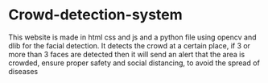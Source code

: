 # Crowd-detection-system
This website is made in html css and js and a python file using opencv and dlib for the facial detection. It detects the crowd at a certain place, if 3 or more than 3 faces are detected then it will send an alert that the area is crowded, ensure proper safety and social distancing, to avoid the spread of diseases
